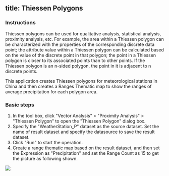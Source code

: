 title: Thiessen Polygons
---
   
### Instructions
 
Thiessen polygons can be used for qualitative analysis, statistical analysis, proximity analysis, etc. For example, the area within a Thiessen polygon can be characterized with the properties of the corresponding discrete data point; the attribute value within a Thiessen polygon can be calculated based on the value of the discrete point in that polygon; the point in a Thiessen polygon is closer to its associated points than to other points. If the Thiessen polygon is an n-sided polygon, the point in it is adjacent to n discrete points.
  
This application creates Thiessen polygons for meteorological stations in China and then creates a Ranges Thematic map to show the ranges of average precipitation for each polygon area.
  
### Basic steps  

1. In the tool box, click "Vector Analysis" > "Proximity Analysis" > "Thiessen Polygon" to open the "Thiessen Polygon" dialog box. 
2. Specify the "WeatherStation_P" dataset as the source dataset. Set the name of result dataset and specify the datasource to save the result dataset.
3. Click "Run" to start the operation.
4. Create a range thematic map based on the result dataset, and then set the Expression as "Precipitation" and set the Range Count as 15 to get the picture as following shown.
  
![](img/TSResult.png)  
  
 